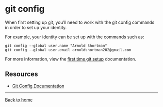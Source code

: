 # git config

When first setting up git, you'll need to work with the git config commands in order to set up your identity.

For example, your identity can be set up with the commands such as:
```
git config --global user.name "Arnold Shortman"
git config --global user.email arnoldshortman202@gmail.com
```
For more information, view the [first time git setup](https://git-scm.com/book/en/v2/Getting-Started-First-Time-Git-Setup) documentation.
## Resources

- [Git Config Documentation](https://git-scm.com/docs/git-config)

---

[Back to home](../README.md)
